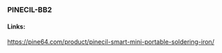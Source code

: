 ### PINECIL-BB2

#### Links:

https://pine64.com/product/pinecil-smart-mini-portable-soldering-iron/
